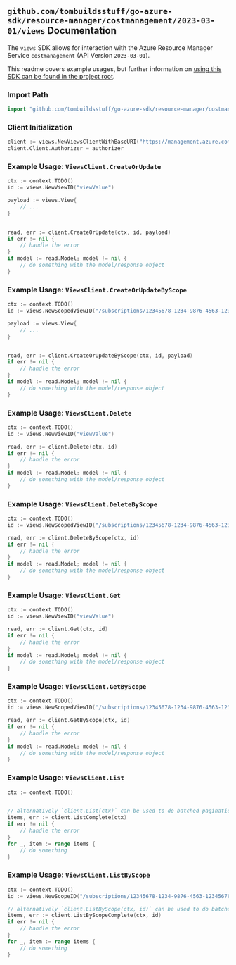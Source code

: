 
## `github.com/tombuildsstuff/go-azure-sdk/resource-manager/costmanagement/2023-03-01/views` Documentation

The `views` SDK allows for interaction with the Azure Resource Manager Service `costmanagement` (API Version `2023-03-01`).

This readme covers example usages, but further information on [using this SDK can be found in the project root](https://github.com/tombuildsstuff/go-azure-sdk/tree/main/docs).

### Import Path

```go
import "github.com/tombuildsstuff/go-azure-sdk/resource-manager/costmanagement/2023-03-01/views"
```


### Client Initialization

```go
client := views.NewViewsClientWithBaseURI("https://management.azure.com")
client.Client.Authorizer = authorizer
```


### Example Usage: `ViewsClient.CreateOrUpdate`

```go
ctx := context.TODO()
id := views.NewViewID("viewValue")

payload := views.View{
	// ...
}


read, err := client.CreateOrUpdate(ctx, id, payload)
if err != nil {
	// handle the error
}
if model := read.Model; model != nil {
	// do something with the model/response object
}
```


### Example Usage: `ViewsClient.CreateOrUpdateByScope`

```go
ctx := context.TODO()
id := views.NewScopedViewID("/subscriptions/12345678-1234-9876-4563-123456789012/resourceGroups/some-resource-group", "viewValue")

payload := views.View{
	// ...
}


read, err := client.CreateOrUpdateByScope(ctx, id, payload)
if err != nil {
	// handle the error
}
if model := read.Model; model != nil {
	// do something with the model/response object
}
```


### Example Usage: `ViewsClient.Delete`

```go
ctx := context.TODO()
id := views.NewViewID("viewValue")

read, err := client.Delete(ctx, id)
if err != nil {
	// handle the error
}
if model := read.Model; model != nil {
	// do something with the model/response object
}
```


### Example Usage: `ViewsClient.DeleteByScope`

```go
ctx := context.TODO()
id := views.NewScopedViewID("/subscriptions/12345678-1234-9876-4563-123456789012/resourceGroups/some-resource-group", "viewValue")

read, err := client.DeleteByScope(ctx, id)
if err != nil {
	// handle the error
}
if model := read.Model; model != nil {
	// do something with the model/response object
}
```


### Example Usage: `ViewsClient.Get`

```go
ctx := context.TODO()
id := views.NewViewID("viewValue")

read, err := client.Get(ctx, id)
if err != nil {
	// handle the error
}
if model := read.Model; model != nil {
	// do something with the model/response object
}
```


### Example Usage: `ViewsClient.GetByScope`

```go
ctx := context.TODO()
id := views.NewScopedViewID("/subscriptions/12345678-1234-9876-4563-123456789012/resourceGroups/some-resource-group", "viewValue")

read, err := client.GetByScope(ctx, id)
if err != nil {
	// handle the error
}
if model := read.Model; model != nil {
	// do something with the model/response object
}
```


### Example Usage: `ViewsClient.List`

```go
ctx := context.TODO()


// alternatively `client.List(ctx)` can be used to do batched pagination
items, err := client.ListComplete(ctx)
if err != nil {
	// handle the error
}
for _, item := range items {
	// do something
}
```


### Example Usage: `ViewsClient.ListByScope`

```go
ctx := context.TODO()
id := views.NewScopeID("/subscriptions/12345678-1234-9876-4563-123456789012/resourceGroups/some-resource-group")

// alternatively `client.ListByScope(ctx, id)` can be used to do batched pagination
items, err := client.ListByScopeComplete(ctx, id)
if err != nil {
	// handle the error
}
for _, item := range items {
	// do something
}
```
